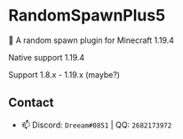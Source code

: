 # RandomSpawnPlus5

🔀 A random spawn plugin for Minecraft 1.19.4

Native support 1.19.4

Support 1.8.x - 1.19.x (maybe?)


## Contact

- 📫 Discord: `Dreeam#0851` | QQ: `2682173972`